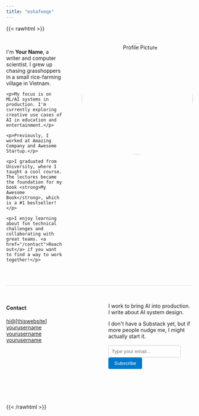 ```yaml
---
title: "eshafeeqe"
---
```


{{< rawhtml >}}
<div style="display: grid; grid-template-columns: 2fr 1fr; gap: 3rem; align-items: start; margin: 2rem 0;">
  <div>
    <p>I'm <strong>Your Name</strong>, a writer and computer scientist. I grew up chasing grasshoppers in a small rice-farming village in Vietnam.</p>
    
    <p>My focus is on ML/AI systems in production. I'm currently exploring creative use cases of AI in education and entertainment.</p>
    
    <p>Previously, I worked at Amazing Company and Awesome Startup.</p>
    
    <p>I graduated from University, where I taught a cool course. The lectures became the foundation for my book <strong>My Awesome Book</strong>, which is a #1 bestseller!</p>
    
    <p>I enjoy learning about fun technical challenges and collaborating with great teams. <a href="/contact">Reach out</a> if you want to find a way to work together!</p>
  </div>
  <div style="text-align: center;">
    <img src="/images/dp.png" alt="Profile Picture" style="width: 300px; height: 300px; border-radius: 50%; object-fit: cover;">
  </div>
</div>

<div style="display: grid; grid-template-columns: 1fr 1fr; gap: 3rem; margin: 3rem 0; padding: 2rem 0; border-top: 1px solid #e1e5e9;">
  <div>
    <h4>Contact</h4>
    <ul style="list-style: none; padding: 0;">
      <li><a href="mailto:hi@yourwebsite.com">hi@[thiswebsite]</a></li>
      <li><a href="https://twitter.com/yourusername">yourusername</a></li>
      <li><a href="https://linkedin.com/in/yourusername">yourusername</a></li>
      <li><a href="https://github.com/yourusername">yourusername</a></li>
    </ul>
  </div>
  <div>
    <p>I work to bring AI into production. I write about AI system design.</p>
    <p>I don't have a Substack yet, but if more people nudge me, I might actually start it.</p>
    <form action="#" method="post" style="margin-top: 1rem;">
      <input type="email" name="email" placeholder="Type your email..." style="padding: 0.5rem; border: 1px solid #ccc; border-radius: 4px; margin-right: 0.5rem;">
      <button type="submit" style="padding: 0.5rem 1rem; background: #007acc; color: white; border: none; border-radius: 4px; cursor: pointer;">Subscribe</button>
    </form>
  </div>
</div>
{{< /rawhtml >}}
